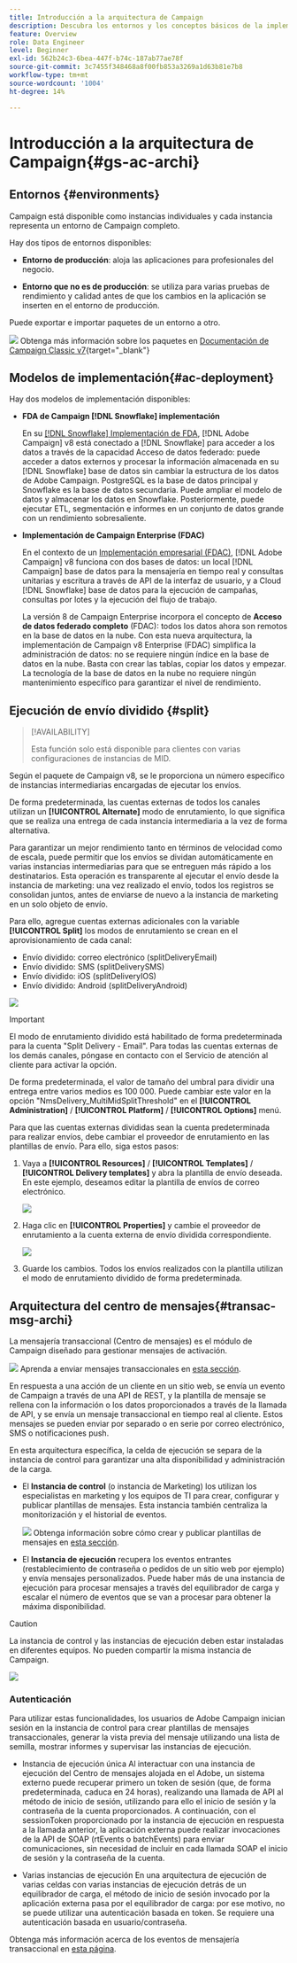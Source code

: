 ```yaml
---
title: Introducción a la arquitectura de Campaign
description: Descubra los entornos y los conceptos básicos de la implementación, incluido cómo informar sobre un entorno de campaña.
feature: Overview
role: Data Engineer
level: Beginner
exl-id: 562b24c3-6bea-447f-b74c-187ab77ae78f
source-git-commit: 3c7455f348468a8f00fb853a3269a1d63b81e7b8
workflow-type: tm+mt
source-wordcount: '1004'
ht-degree: 14%

---
```


# Introducción a la arquitectura de Campaign{#gs-ac-archi}

## Entornos {#environments}

Campaign está disponible como instancias individuales y cada instancia representa un entorno de Campaign completo.

Hay dos tipos de entornos disponibles:

* **Entorno de producción**: aloja las aplicaciones para profesionales del negocio.

* **Entorno que no es de producción**: se utiliza para varias pruebas de rendimiento y calidad antes de que los cambios en la aplicación se inserten en el entorno de producción.

Puede exportar e importar paquetes de un entorno a otro.

![](../assets/do-not-localize/book.png) Obtenga más información sobre los paquetes en [Documentación de Campaign Classic v7](https://experienceleague.adobe.com/docs/campaign-classic/using/getting-started/administration-basics/working-with-data-packages.html){target="_blank"}

## Modelos de implementación{#ac-deployment}

Hay dos modelos de implementación disponibles:

* **FDA de Campaign [!DNL Snowflake] implementación**

   En su [[!DNL Snowflake] Implementación de FDA](fda-deployment.md), [!DNL Adobe Campaign] v8 está conectado a [!DNL Snowflake] para acceder a los datos a través de la capacidad Acceso de datos federado: puede acceder a datos externos y procesar la información almacenada en su [!DNL Snowflake] base de datos sin cambiar la estructura de los datos de Adobe Campaign. PostgreSQL es la base de datos principal y Snowflake es la base de datos secundaria. Puede ampliar el modelo de datos y almacenar los datos en Snowflake. Posteriormente, puede ejecutar ETL, segmentación e informes en un conjunto de datos grande con un rendimiento sobresaliente.

* **Implementación de Campaign Enterprise (FDAC)**

   En el contexto de un [Implementación empresarial (FDAC)](enterprise-deployment.md), [!DNL Adobe Campaign] v8 funciona con dos bases de datos: un local [!DNL Campaign] base de datos para la mensajería en tiempo real y consultas unitarias y escritura a través de API de la interfaz de usuario, y a Cloud [!DNL Snowflake] base de datos para la ejecución de campañas, consultas por lotes y la ejecución del flujo de trabajo.

   La versión 8 de Campaign Enterprise incorpora el concepto de **Acceso de datos federado completo** (FDAC): todos los datos ahora son remotos en la base de datos en la nube. Con esta nueva arquitectura, la implementación de Campaign v8 Enterprise (FDAC) simplifica la administración de datos: no se requiere ningún índice en la base de datos en la nube. Basta con crear las tablas, copiar los datos y empezar. La tecnología de la base de datos en la nube no requiere ningún mantenimiento específico para garantizar el nivel de rendimiento.

## Ejecución de envío dividido {#split}

>[!AVAILABILITY]
>
>Esta función solo está disponible para clientes con varias configuraciones de instancias de MID.

Según el paquete de Campaign v8, se le proporciona un número específico de instancias intermediarias encargadas de ejecutar los envíos.

De forma predeterminada, las cuentas externas de todos los canales utilizan un **[!UICONTROL Alternate]** modo de enrutamiento, lo que significa que se realiza una entrega de cada instancia intermediaria a la vez de forma alternativa.

Para garantizar un mejor rendimiento tanto en términos de velocidad como de escala, puede permitir que los envíos se dividan automáticamente en varias instancias intermediarias para que se entreguen más rápido a los destinatarios. Esta operación es transparente al ejecutar el envío desde la instancia de marketing: una vez realizado el envío, todos los registros se consolidan juntos, antes de enviarse de nuevo a la instancia de marketing en un solo objeto de envío.

Para ello, agregue cuentas externas adicionales con la variable **[!UICONTROL Split]** los modos de enrutamiento se crean en el aprovisionamiento de cada canal:

* Envío dividido: correo electrónico (splitDeliveryEmail)
* Envío dividido: SMS (splitDeliverySMS)
* Envío dividido: iOS (splitDeliveryIOS)
* Envío dividido: Android (splitDeliveryAndroid)

![](assets/splitted-delivery.png)

>[!IMPORTANT]
>
>El modo de enrutamiento dividido está habilitado de forma predeterminada para la cuenta &quot;Split Delivery - Email&quot;. Para todas las cuentas externas de los demás canales, póngase en contacto con el Servicio de atención al cliente para activar la opción.
>
>De forma predeterminada, el valor de tamaño del umbral para dividir una entrega entre varios medios es 100 000. Puede cambiar este valor en la opción &quot;NmsDelivery_MultiMidSplitThreshold&quot; en el **[!UICONTROL Administration]** / **[!UICONTROL Platform]** / **[!UICONTROL Options]** menú.

Para que las cuentas externas divididas sean la cuenta predeterminada para realizar envíos, debe cambiar el proveedor de enrutamiento en las plantillas de envío. Para ello, siga estos pasos:

1. Vaya a **[!UICONTROL Resources]** / **[!UICONTROL Templates]** / **[!UICONTROL Delivery templates]** y abra la plantilla de envío deseada. En este ejemplo, deseamos editar la plantilla de envíos de correo electrónico.

   ![](assets/split-default-list.png)

1. Haga clic en **[!UICONTROL Properties]** y cambie el proveedor de enrutamiento a la cuenta externa de envío dividida correspondiente.

   ![](assets/split-default-delivery.png)

1. Guarde los cambios. Todos los envíos realizados con la plantilla utilizan el modo de enrutamiento dividido de forma predeterminada.

<!--In addition, you can select split external accounts as the default routing provider for all future delivery templates. To do this, change the value of the **[!UICONTROL xtkoption NmsBroadcast_DefaultProvider]** option to the name of the split account.

![](assets/split-default-options.png) -->

## Arquitectura del centro de mensajes{#transac-msg-archi}

La mensajería transaccional (Centro de mensajes) es el módulo de Campaign diseñado para gestionar mensajes de activación.

![](../assets/do-not-localize/glass.png) Aprenda a enviar mensajes transaccionales en [esta sección](../send/transactional.md).

En respuesta a una acción de un cliente en un sitio web, se envía un evento de Campaign a través de una API de REST, y la plantilla de mensaje se rellena con la información o los datos proporcionados a través de la llamada de API, y se envía un mensaje transaccional en tiempo real al cliente. Estos mensajes se pueden enviar por separado o en serie por correo electrónico, SMS o notificaciones push.

En esta arquitectura específica, la celda de ejecución se separa de la instancia de control para garantizar una alta disponibilidad y administración de la carga.

* El **Instancia de control** (o instancia de Marketing) los utilizan los especialistas en marketing y los equipos de TI para crear, configurar y publicar plantillas de mensajes. Esta instancia también centraliza la monitorización y el historial de eventos.

   ![](../assets/do-not-localize/glass.png) Obtenga información sobre cómo crear y publicar plantillas de mensajes en [esta sección](../send/transactional.md).

* El **Instancia de ejecución** recupera los eventos entrantes (restablecimiento de contraseña o pedidos de un sitio web por ejemplo) y envía mensajes personalizados. Puede haber más de una instancia de ejecución para procesar mensajes a través del equilibrador de carga y escalar el número de eventos que se van a procesar para obtener la máxima disponibilidad.

>[!CAUTION]
>
>La instancia de control y las instancias de ejecución deben estar instaladas en diferentes equipos. No pueden compartir la misma instancia de Campaign.

![](assets/messagecenter_diagram.png)

### Autenticación

Para utilizar estas funcionalidades, los usuarios de Adobe Campaign inician sesión en la instancia de control para crear plantillas de mensajes transaccionales, generar la vista previa del mensaje utilizando una lista de semilla, mostrar informes y supervisar las instancias de ejecución.

* Instancia de ejecución única Al interactuar con una instancia de ejecución del Centro de mensajes alojada en el Adobe, un sistema externo puede recuperar primero un token de sesión (que, de forma predeterminada, caduca en 24 horas), realizando una llamada de API al método de inicio de sesión, utilizando para ello el inicio de sesión y la contraseña de la cuenta proporcionados.
A continuación, con el sessionToken proporcionado por la instancia de ejecución en respuesta a la llamada anterior, la aplicación externa puede realizar invocaciones de la API de SOAP (rtEvents o batchEvents) para enviar comunicaciones, sin necesidad de incluir en cada llamada SOAP el inicio de sesión y la contraseña de la cuenta.

* Varias instancias de ejecución En una arquitectura de ejecución de varias celdas con varias instancias de ejecución detrás de un equilibrador de carga, el método de inicio de sesión invocado por la aplicación externa pasa por el equilibrador de carga: por ese motivo, no se puede utilizar una autenticación basada en token. Se requiere una autenticación basada en usuario/contraseña.

Obtenga más información acerca de los eventos de mensajería transaccional en [esta página](../send/event-processing.md).
